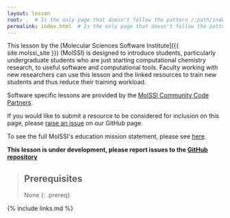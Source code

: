 ```yaml
---
layout: lesson
root: .  # Is the only page that doesn't follow the pattern /:path/index.html
permalink: index.html  # Is the only page that doesn't follow the pattern /:path/index.html
---
```

This lesson by the [Molecular Sciences Software Institute]({{ site.molssi_site }}) (MolSSI) is designed to introduce students, particularly undergraduate students who are just starting computational chemistry research, to useful software and computational tools.  Faculty working with new researchers can use this lesson and the linked resources to train new students and thus reduce their training workload.  

Software specific lessons are provided by the [MolSSI Community Code Partners](https://molssi.org/molssi-community-code-partners/).

If you would like to submit a resource to be considered for inclusion on this page, please [raise an issue](https://github.com/MolSSI-Education/getting-started-computational-chemistry/issues) on our GitHub page.

To see the full MolSSI's education mission statement, please see
[here](http://molssi.org/education/education-mission-statement/).

**This lesson is under development, please report issues to the [GitHub
repository](https://github.com/MolSSI-Education/getting-started-computational-chemistry)**

> ## Prerequisites
>
> None
{: .prereq}

{% include links.md %}
